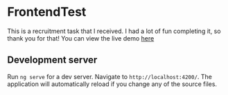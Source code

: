 # FrontendTest

This is a recruitment task that I received. I had a lot of fun completing it, so thank you for that! 
You can view the live demo [here](https://frontend-test-puce.vercel.app/)

## Development server

Run `ng serve` for a dev server. Navigate to `http://localhost:4200/`. The application will automatically reload if you change any of the source files.
